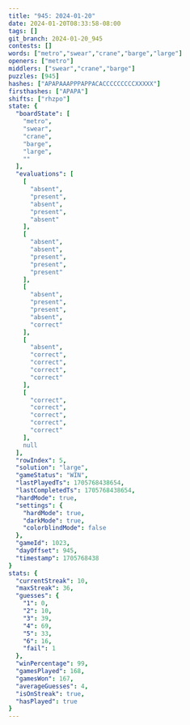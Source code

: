 ```yaml
---
title: "945: 2024-01-20"
date: 2024-01-20T08:33:58-08:00
tags: []
git_branch: 2024-01-20_945
contests: []
words: ["metro","swear","crane","barge","large"]
openers: ["metro"]
middlers: ["swear","crane","barge"]
puzzles: [945]
hashes: ["APAPAAAPPPAPPACACCCCCCCCCXXXXX"]
firsthashes: ["APAPA"]
shifts: ["rhzpo"]
state: {
  "boardState": [
    "metro",
    "swear",
    "crane",
    "barge",
    "large",
    ""
  ],
  "evaluations": [
    [
      "absent",
      "present",
      "absent",
      "present",
      "absent"
    ],
    [
      "absent",
      "absent",
      "present",
      "present",
      "present"
    ],
    [
      "absent",
      "present",
      "present",
      "absent",
      "correct"
    ],
    [
      "absent",
      "correct",
      "correct",
      "correct",
      "correct"
    ],
    [
      "correct",
      "correct",
      "correct",
      "correct",
      "correct"
    ],
    null
  ],
  "rowIndex": 5,
  "solution": "large",
  "gameStatus": "WIN",
  "lastPlayedTs": 1705768438654,
  "lastCompletedTs": 1705768438654,
  "hardMode": true,
  "settings": {
    "hardMode": true,
    "darkMode": true,
    "colorblindMode": false
  },
  "gameId": 1023,
  "dayOffset": 945,
  "timestamp": 1705768438
}
stats: {
  "currentStreak": 10,
  "maxStreak": 36,
  "guesses": {
    "1": 0,
    "2": 10,
    "3": 39,
    "4": 69,
    "5": 33,
    "6": 16,
    "fail": 1
  },
  "winPercentage": 99,
  "gamesPlayed": 168,
  "gamesWon": 167,
  "averageGuesses": 4,
  "isOnStreak": true,
  "hasPlayed": true
}
---
```

<!-- more -->
